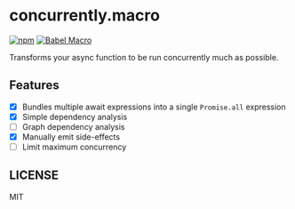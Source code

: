 # concurrently.macro

[![npm](https://img.shields.io/npm/v/concurrently.macro)](https://www.npmjs.com/package/concurrently.macro)
[![Babel Macro](https://img.shields.io/badge/babel--macro-%F0%9F%8E%A3-f5da55.svg?style=flat-square)](https://github.com/kentcdodds/babel-plugin-macros)

Transforms your async function to be run concurrently much as possible.

## Features

- [x] Bundles multiple await expressions into a single `Promise.all` expression
- [x] Simple dependency analysis
- [ ] Graph dependency analysis
- [x] Manually emit side-effects
- [ ] Limit maximum concurrency

## LICENSE

MIT
